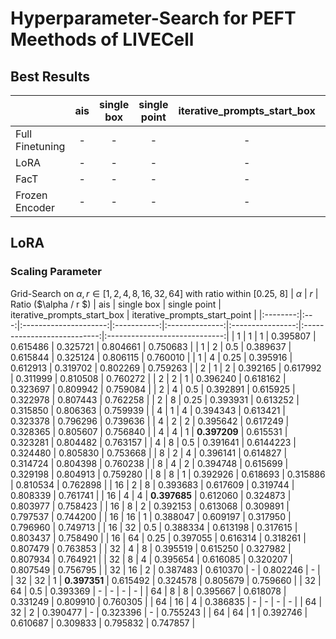 # Hyperparameter-Search for PEFT Meethods of LIVECell

## Best Results

|                    |   ais |   single box |   single point |   iterative_prompts_start_box |   iterative_prompts_start_point |
|:-------------------|:-----:|:------------:|:--------------:|:-----------------------------:|:-------------------------------:|
| Full Finetuning    |   -   |      -       |       -        |              -                |                -                |
| LoRA               |   -   |      -       |       -        |              -                |                -                |
| FacT               |   -   |      -       |       -        |              -                |                -                |
| Frozen Encoder     |   -   |      -       |       -        |              -                |                -                |


## LoRA

### Scaling Parameter

Grid-Search on $\alpha , r \in [1, 2, 4, 8, 16, 32, 64]$ with ratio within [0.25, 8]
| $\alpha$ | $r$ | Ratio ($\alpha / r $) |     ais     |   single box   |   single point   | iterative_prompts_start_box | iterative_prompts_start_point |
|:--------:|:---:|:---------------------:|:-----------:|:--------------:|:----------------:|:---------------------------:|:-----------------------------:|
|    1     |  1  |           1           |  0.395807   |    0.615486    |      0.325721    |           0.804661         |           0.750683           |
|    1     |  2  |         0.5           |  0.389637   |       0.615844        |      0.325124    |              0.806115              |           0.760010           |
|    1     |  4  |         0.25          |  0.395916   |       0.612913        |      0.319702    |              0.802269              |           0.759263           |
|    2     |  1  |           2           |  0.392165   |       0.617992       |      0.311999    |              0.810508             |           0.760272           |
|    2     |  2  |           1           |  0.396240   |       0.618162       |          0.323697       |              0.809942              |               0.759084             |
|    2     |  4  |         0.5           |  0.392891   |       0.615925        |      0.322978    |              0.807443              |           0.762258           |
|    2     |  8  |         0.25          |  0.393931   |       0.613252        |      0.315850    |              0.806363              |           0.759939           |
|    4     |  1  |           4           |  0.394343   |       0.613421       |      0.323378    |              0.796296              |           0.739636           |
|    4     |  2  |           2           |  0.395642   |       0.617249        |          0.328365       |              0.805607              |               0.756840              |
|    4     |  4  |           1           | **0.397209** |       0.615531        |      0.323281    |              0.804482             |           0.763157           |
|    4     |  8  |         0.5           |  0.391641   |       0.6144223        |      0.324480    |              0.805830              |           0.753668           |
|    8     |  2  |           4           |  0.396141   |       0.614827        |      0.314724    |              0.804398              |           0.760238           |
|    8     |  4  |           2           |  0.394748   |       0.615699        |      0.329198    |              0.804913              |           0.759280           |
|    8     |  8  |           1           |  0.392926   |    0.618693    |          0.315886       |           0.810534         |               0.762898              |
|   16     |  2  |           8           | 0.393683 |    0.617609    |          0.319744       |           0.808339         |               0.761741             |
|   16     |  4  |           4           | **0.397685** |    0.612060    |          0.324873       |           0.803977         |               0.758423              |
|   16     |  8  |           2           |  0.392153   |       0.613068        |      0.309891    |              0.797537              |           0.744200           |
|   16     | 16  |           1           |  0.388047   |    0.609197    |          0.317950       |           0.796960         |               0.749713              |
|   16     | 32  |           0.5           |  0.388334   |    0.613198    |          0.317615       |           0.803437         |               0.758490              |
|   16     | 64  |           0.25           |  0.397055   |    0.616314    |          0.318261       |           0.807479         |               0.763853              |
|   32     |  4  |           8           |  0.395519   |    0.615250    |      0.327982    |           0.807934         |           0.764921           |
|   32     |  8  |           4           |  0.395654   |    0.616085    |      0.320207    |           0.807549         |           0.756795           |
|   32     | 16  |           2           |  0.387483   |    0.610370    |          -       |           0.802246         |               -              |
|   32     | 32  |           1           | **0.397351** |    0.615492    |      0.324578    |           0.805679         |           0.759660           |
|   32     | 64  |           0.5           | 0.393369 |    -    |      -    |           -         |           -           |
|   64     |  8  |           8           |  0.395667   |    0.618078    |      0.331249    |           0.809910         |           0.760305           |
|   64     | 16  |           4           |  0.386835   |       -        |          -       |              -              |               -              |
|   64     | 32  |           2           |  0.390477   |       -        |      0.323396    |              -              |           0.755243           |
|   64     | 64  |           1           |  0.392746   |    0.610687    |      0.309833    |           0.795832         |           0.747857           |

